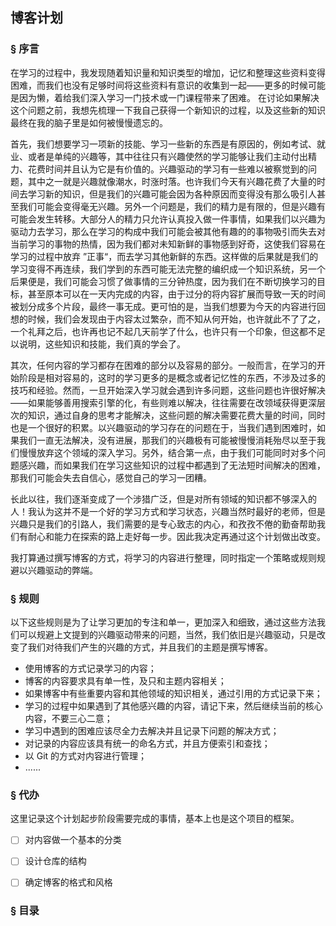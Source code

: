 ## 博客计划

### § 序言

在学习的过程中，我发现随着知识量和知识类型的增加，记忆和整理这些资料变得困难，而我们也没有足够时间将这些资料有意识的收集到一起——更多的时候可能是因为懒，着给我们深入学习一门技术或一门课程带来了困难。 在讨论如果解决这个问题之前，我想先梳理一下我自己获得一个新知识的过程，以及这些新的知识最终在我的脑子里是如何被慢慢遗忘的。

首先，我们想要学习一项新的技能、学习一些新的东西是有原因的，例如考试、就业、或者是单纯的兴趣等，其中往往只有兴趣使然的学习能够让我们主动付出精力、花费时间并且认为它是有价值的。兴趣驱动的学习有一些难以被察觉到的问题，其中之一就是兴趣就像潮水，时涨时落。也许我们今天有兴趣花费了大量的时间去学习新的知识，但是我们的兴趣可能会因为各种原因而变得没有那么吸引人甚至我们可能会变得毫无兴趣。另外一个问题是，我们的精力是有限的，但是兴趣有可能会发生转移。大部分人的精力只允许认真投入做一件事情，如果我们以兴趣为驱动力去学习，那么在学习的构成中我们可能会被其他有趣的的事物吸引而失去对当前学习的事物的热情，因为我们都对未知新鲜的事物感到好奇，这使我们容易在学习的过程中放弃 ”正事“，而去学习其他新鲜的东西。这样做的后果就是我们的学习变得不再连续，我们学到的东西可能无法完整的编织成一个知识系统，另一个后果便是，我们可能会习惯了做事情的三分钟热度，因为我们在不断切换学习的目标，甚至原本可以在一天内完成的内容，由于过分的将内容扩展而导致一天的时间被划分成多个片段，最终一事无成。更可怕的是，当我们想要为今天的内容进行回想的时候，我们会发现由于内容太过繁杂，而不知从何开始，也许就此不了了之，一个礼拜之后，也许再也记不起几天前学了什么，也许只有一个印象，但这都不足以说明，这些知识和技能，我们真的学会了。

其次，任何内容的学习都存在困难的部分以及容易的部分。一般而言，在学习的开始阶段是相对容易的，这时的学习更多的是概念或者记忆性的东西，不涉及过多的技巧和经验。然而，一旦开始深入学习就会遇到许多问题，这些问题也许很好解决——如果能够善用搜索引擎的化，有些则难以解决，往往需要在改领域获得更深层次的知识，通过自身的思考才能解决，这些问题的解决需要花费大量的时间，同时也是一个很好的积累。以兴趣驱动的学习存在的问题在于，当我们遇到困难时，如果我们一直无法解决，没有进展，那我们的兴趣极有可能被慢慢消耗殆尽以至于我们慢慢放弃这个领域的深入学习。另外，结合第一点，由于我们可能同时对多个问题感兴趣，而如果我们在学习这些知识的过程中都遇到了无法短时间解决的困难，那我们可能会失去自信心，感觉自己的学习一团糟。

长此以往，我们逐渐变成了一个涉猎广泛，但是对所有领域的知识都不够深入的人！我认为这并不是一个好的学习方式和学习状态，兴趣当然时最好的老师，但是兴趣只是我们的引路人，我们需要的是专心致志的内心，和孜孜不倦的勤奋帮助我们有耐心和能力在探索的路上走好每一步。因此我决定再通过这个计划做出改变。

我打算通过撰写博客的方式，将学习的内容进行整理，同时指定一个策略或规则规避以兴趣驱动的弊端。



###  § 规则
以下这些规则是为了让学习更加的专注和单一，更加深入和细致，通过这些方法我们可以规避上文提到的兴趣驱动带来的问题，当然，我们依旧是兴趣驱动，只是改变了我们对待我们产生的兴趣的方式，并且我们的主题是撰写博客。
- 使用博客的方式记录学习的内容；
- 博客的内容要求具有单一性，及只和主题内容相关；
- 如果博客中有些重要内容和其他领域的知识相关，通过引用的方式记录下来；
- 学习的过程中如果遇到了其他感兴趣的内容，请记下来，然后继续当前的核心内容，不要三心二意；
- 学习中遇到的困难应该尽全力去解决并且记录下问题的解决方式；
- 对记录的内容应该具有统一的命名方式，并且方便索引和查找；
- 以 Git 的方式对内容进行管理；
- ......



### § 代办

这里记录这个计划起步阶段需要完成的事情，基本上也是这个项目的框架。

- [ ] 对内容做一个基本的分类
- [ ] 设计仓库的结构
- [ ] 确定博客的格式和风格



### § 目录
